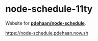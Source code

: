# node-schedule-11ty

Website for [**pdehaan/node-schedule**](https://github.com/pdehaan/node-schedule).

https://node-schedule.pdehaan.now.sh
